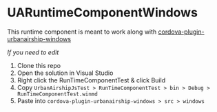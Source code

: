 # UARuntimeComponentWindows
This runtime component is meant to work along with [cordova-plugin-urbanairship-windows](#https://github.com/krislm/cordova-plugin-urbanairship-windows)

*If you need to edit*
1. Clone this repo
2. Open the solution in Visual Studio
3. Right click the RunTimeComponentTest & click Build
4. Copy `UrbanAirshipJsTest > RunTimeComponentTest > bin > Debug > RunTimeComponentTest.winmd`
5. Paste into `cordova-plugin-urbanairship-windows > src > windows`
